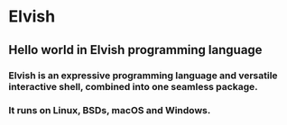 # Elvish
## Hello world in Elvish programming language

### Elvish is an expressive programming language and versatile interactive shell, combined into one seamless package.

### It runs on Linux, BSDs, macOS and Windows.